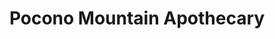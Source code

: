 ---
title: "Pocono Mountain Apothecary"
url: /brodheadsville/pocono-mountain-apothecary/
shop: Hanf
---